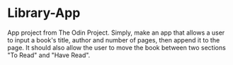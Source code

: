 # Library-App
 App project from The Odin Project. Simply, make an app that allows a user to input a book's title, author and number of pages, then append it to the page. It should also allow the user to move the book between two sections "To Read" and "Have Read".
